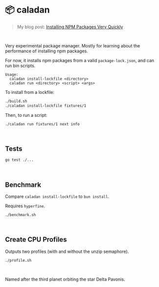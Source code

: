 # 📦 caladan

> My blog post: [Installing NPM Packages Very Quickly](https://healeycodes.com/installing-npm-packages-very-quickly)

<br>

Very experimental package manager. Mostly for learning about the performance of installing npm packages.

For now, it installs npm packages from a valid `package-lock.json`, and can run bin scripts.

```text
Usage:
  caladan install-lockfile <directory>
  caladan run <directory> <script> <args>
```

To install from a lockfile:

```bash
./build.sh
./caladan install-lockfile fixtures/1
```

Then, to run a script:

```bash
./caladan run fixtures/1 next info
```

<br>

## Tests

```bash
go test ./...
```

<br>

## Benchmark

Compare `caladan install-lockfile` to `bun install`.

Requires `hyperfine`.

```bash
./benchmark.sh
```

<br>

## Create CPU Profiles

Outputs two profiles (with and without the unzip semaphore).

```bash
./profile.sh
```

<br>

Named after the third planet orbiting the star Delta Pavonis.
